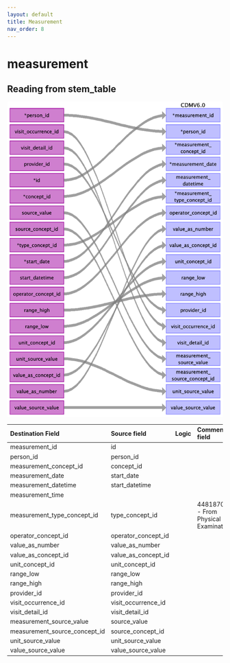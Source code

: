 ```yaml
---
layout: default
title: Measurement
nav_order: 8
---
```


# measurement

## Reading from stem_table

![](index_files/image13.png)

| Destination Field             | Source field        | Logic | Comment field |
|:------------------------------|:--------------------|:------|:--------------|
| measurement_id                | id                  |       |               |
| person_id                     | person_id           |       |               |
| measurement_concept_id        | concept_id          |       |               |
| measurement_date              | start_date          |       |               |
| measurement_datetime          | start_datetime      |       |               |
| measurement_time              |                     |       |               |
| measurement_type_concept_id   | type_concept_id     |       | 44818701 - From Physical Examination|
| operator_concept_id           | operator_concept_id |       |               |
| value_as_number               | value_as_number     |       |               |
| value_as_concept_id           | value_as_concept_id |       |               |
| unit_concept_id               | unit_concept_id     |       |               |
| range_low                     | range_low           |       |               |
| range_high                    | range_high          |       |               |
| provider_id                   | provider_id         |       |               |
| visit_occurrence_id           | visit_occurrence_id |       |               |
| visit_detail_id               | visit_detail_id     |       |               |
| measurement_source_value      | source_value        |       |               |
| measurement_source_concept_id | source_concept_id   |       |               |
| unit_source_value             | unit_source_value   |       |               |
| value_source_value            | value_source_value  |       |               |


